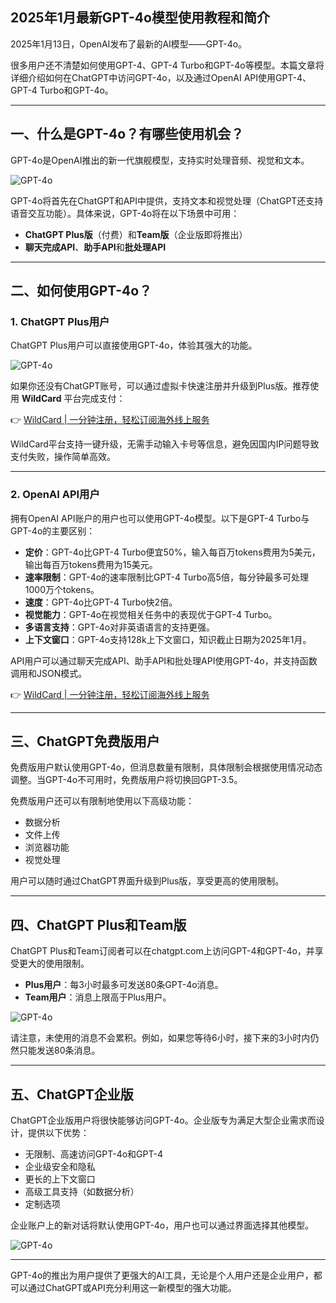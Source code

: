 ## 2025年1月最新GPT-4o模型使用教程和简介

2025年1月13日，OpenAI发布了最新的AI模型——GPT-4o。

很多用户还不清楚如何使用GPT-4、GPT-4 Turbo和GPT-4o等模型。本篇文章将详细介绍如何在ChatGPT中访问GPT-4o，以及通过OpenAI API使用GPT-4、GPT-4 Turbo和GPT-4o。

---

## 一、什么是GPT-4o？有哪些使用机会？

GPT-4o是OpenAI推出的新一代旗舰模型，支持实时处理音频、视觉和文本。

![GPT-4o](https://aitechshare-com.oss-cn-shanghai.aliyuncs.com/article/202505281434200.png)

GPT-4o将首先在ChatGPT和API中提供，支持文本和视觉处理（ChatGPT还支持语音交互功能）。具体来说，GPT-4o将在以下场景中可用：

- **ChatGPT Plus版**（付费）和**Team版**（企业版即将推出）
- **聊天完成API**、**助手API**和**批处理API**

---

## 二、如何使用GPT-4o？

### 1. ChatGPT Plus用户
ChatGPT Plus用户可以直接使用GPT-4o，体验其强大的功能。

![GPT-4o](https://aitechshare-com.oss-cn-shanghai.aliyuncs.com/article/202505281434140.png)

如果你还没有ChatGPT账号，可以通过虚拟卡快速注册并升级到Plus版。推荐使用 **WildCard** 平台完成支付：

👉 [WildCard | 一分钟注册，轻松订阅海外线上服务](https://bit.ly/bewildcard)

WildCard平台支持一键升级，无需手动输入卡号等信息，避免因国内IP问题导致支付失败，操作简单高效。

---

### 2. OpenAI API用户
拥有OpenAI API账户的用户也可以使用GPT-4o模型。以下是GPT-4 Turbo与GPT-4o的主要区别：

- **定价**：GPT-4o比GPT-4 Turbo便宜50%，输入每百万tokens费用为5美元，输出每百万tokens费用为15美元。
- **速率限制**：GPT-4o的速率限制比GPT-4 Turbo高5倍，每分钟最多可处理1000万个tokens。
- **速度**：GPT-4o比GPT-4 Turbo快2倍。
- **视觉能力**：GPT-4o在视觉相关任务中的表现优于GPT-4 Turbo。
- **多语言支持**：GPT-4o对非英语语言的支持更强。
- **上下文窗口**：GPT-4o支持128k上下文窗口，知识截止日期为2025年1月。

API用户可以通过聊天完成API、助手API和批处理API使用GPT-4o，并支持函数调用和JSON模式。

👉 [WildCard | 一分钟注册，轻松订阅海外线上服务](https://bit.ly/bewildcard)

---

## 三、ChatGPT免费版用户

免费版用户默认使用GPT-4o，但消息数量有限制，具体限制会根据使用情况动态调整。当GPT-4o不可用时，免费版用户将切换回GPT-3.5。

免费版用户还可以有限制地使用以下高级功能：

- 数据分析
- 文件上传
- 浏览器功能
- 视觉处理

用户可以随时通过ChatGPT界面升级到Plus版，享受更高的使用限制。

---

## 四、ChatGPT Plus和Team版

ChatGPT Plus和Team订阅者可以在chatgpt.com上访问GPT-4和GPT-4o，并享受更大的使用限制。

- **Plus用户**：每3小时最多可发送80条GPT-4o消息。
- **Team用户**：消息上限高于Plus用户。

![GPT-4o](https://aitechshare-com.oss-cn-shanghai.aliyuncs.com/article/202505281434099.png)

请注意，未使用的消息不会累积。例如，如果您等待6小时，接下来的3小时内仍然只能发送80条消息。

---

## 五、ChatGPT企业版

ChatGPT企业版用户将很快能够访问GPT-4o。企业版专为满足大型企业需求而设计，提供以下优势：

- 无限制、高速访问GPT-4o和GPT-4
- 企业级安全和隐私
- 更长的上下文窗口
- 高级工具支持（如数据分析）
- 定制选项

企业账户上的新对话将默认使用GPT-4o，用户也可以通过界面选择其他模型。

![GPT-4o](https://aitechshare-com.oss-cn-shanghai.aliyuncs.com/article/202505281434684.png)

---

GPT-4o的推出为用户提供了更强大的AI工具，无论是个人用户还是企业用户，都可以通过ChatGPT或API充分利用这一新模型的强大功能。